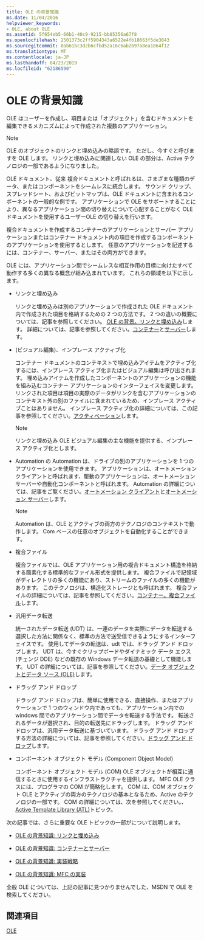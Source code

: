 ```yaml
---
title: OLE の背景知識
ms.date: 11/04/2016
helpviewer_keywords:
- OLE, about OLE
ms.assetid: 5f654eb5-66b1-40c9-9215-bb85356a67f8
ms.openlocfilehash: 2501373c2ff5904343a6522e4fb18663f5de3843
ms.sourcegitcommit: 0ab61bc3d2b6cfbd52a16c6ab2b97a8ea1864f12
ms.translationtype: MT
ms.contentlocale: ja-JP
ms.lasthandoff: 04/23/2019
ms.locfileid: "62186590"
---
```

# <a name="ole-background"></a>OLE の背景知識

OLE はユーザーを作成し、項目または「オブジェクト」を含むドキュメントを編集できるメカニズムによって作成された複数のアプリケーション。

> [!NOTE]
>  OLE のオブジェクトのリンクと埋め込みの略語です。 ただし、今すぐと呼びますを OLE します。 リンクと埋め込みに関連しない OLE の部分は、Active テクノロジの一部であるようになりました。

OLE ドキュメント、従来 複合ドキュメントと呼ばれるは、さまざまな種類のデータ、またはコンポーネントをシームレスに統合します。 サウンド クリップ、スプレッドシート、およびビットマップは、OLE ドキュメントに含まれるコンポーネントの一般的な例です。 アプリケーションで OLE をサポートすることにより、異なるアプリケーション間の切り替えについて心配することがなく OLE ドキュメントを使用するユーザーOLE の切り替えを行います。

複合ドキュメントを作成するコンテナーのアプリケーションとサーバー アプリケーションまたはコンテナー ドキュメント内の項目を作成するコンポーネントのアプリケーションを使用するとします。 任意のアプリケーションを記述するには、コンテナー、サーバー、またはその両方ができます。

OLE には、アプリケーション間でシームレスな相互作用の目標に向けたすべて動作する多くの異なる概念が組み込まれています。 これらの領域を以下に示します。

- リンクと埋め込み

   リンクと埋め込みは別のアプリケーションで作成された OLE ドキュメント内で作成された項目を格納するための 2 つの方法です。 2 つの違いの概要については、記事を参照してください。 [OLE の背景。リンクと埋め込み](../mfc/ole-background-linking-and-embedding.md)します。 詳細については、記事を参照してください。[コンテナー](../mfc/containers.md)と[サーバー](../mfc/servers.md)します。

- (ビジュアル編集)、インプレース アクティブ化

   コンテナー ドキュメントのコンテキストで埋め込みアイテムをアクティブ化するには、インプレース アクティブ化またはビジュアル編集は呼び出されます。 埋め込みアイテムを作成したコンポーネントのアプリケーションの機能を組み込むコンテナー アプリケーションのインターフェイスを変更します。 リンクされた項目は項目の実際のデータがリンクを含むアプリケーションのコンテキスト外の別のファイルに含まれているため、インプレース アクティブことはありません。 インプレース アクティブ化の詳細については、この記事を参照してください。[アクティベーション](../mfc/activation-cpp.md)します。

   > [!NOTE]
   > リンクと埋め込み OLE ビジュアル編集の主な機能を提供する、インプレース アクティブ化とします。

- Automation の Automation は、ドライブの別のアプリケーションを 1 つのアプリケーションを使用できます。 アプリケーションは、オートメーション クライアントと呼ばれます、駆動のアプリケーションは、オートメーション サーバーや自動化コンポーネントと呼ばれます。 Automation の詳細については、記事をご覧ください。[オートメーション クライアント](../mfc/automation-clients.md)と[オートメーション サーバー](../mfc/automation-servers.md)します。

   > [!NOTE]
   > Automation は、OLE とアクティブの両方のテクノロジのコンテキストで動作します。 Com ベースの任意のオブジェクトを自動化することができます。

- 複合ファイル

   複合ファイルでは、OLE アプリケーション用の複合ドキュメント構造を格納する簡素化する標準的なファイル形式を提供します。 複合ファイルで記憶域がディレクトリの多くの機能にあり、ストリームのファイルの多くの機能があります。 このテクノロジは、構造化ストレージとも呼ばれます。 複合ファイルの詳細については、記事を参照してください。[コンテナー。複合ファイル](../mfc/containers-compound-files.md)します。

- 汎用データ転送

   統一されたデータ転送 (UDT) は、一連のデータを実際にデータを転送する選択した方法に関係なく、標準の方法で送受信できるようにするインターフェイスです。 使用してデータの転送は、udt では、ドラッグ アンド ドロップします。 UDT は、今すぐクリップボードやダイナミック データ エクス (チェンジ DDE) などの既存の Windows データ転送の基礎として機能します。 UDT の詳細については、記事を参照してください。[データ オブジェクトとデータ ソース (OLE)](../mfc/data-objects-and-data-sources-ole.md)します。

- ドラッグ アンド ドロップ

   ドラッグ アンド ドロップは、簡単に使用できる、直接操作、またはアプリケーションで 1 つのウィンドウ内であっても、アプリケーション内での windows 間でのアプリケーション間でデータを転送する手法です。 転送されるデータが選択され、目的の転送先にドラッグします。 ドラッグ アンド ドロップは、汎用データ転送に基づいています。 ドラッグ アンド ドロップする方法の詳細については、記事を参照してください。[ドラッグ アンド ドロップ](../mfc/drag-and-drop-ole.md)します。

- コンポーネント オブジェクト モデル (Component Object Model)

   コンポーネント オブジェクト モデル (COM) OLE オブジェクトが相互に通信するときに使用するインフラストラクチャを提供します。 MFC OLE クラスには、プログラマの COM が簡略化します。 COM は、COM オブジェクト OLE とアクティブの両方のテクノロジの基本となるため、Active のテクノロジの一部です。 COM の詳細については、次を参照してください。、 [Active Template Library (ATL)](../atl/active-template-library-atl-concepts.md)トピック。

次の記事では、さらに重要な OLE トピックの一部がについて説明します。

- [OLE の背景知識: リンクと埋め込み](../mfc/ole-background-linking-and-embedding.md)

- [OLE の背景知識: コンテナーとサーバー](../mfc/ole-background-containers-and-servers.md)

- [OLE の背景知識: 実装戦略](../mfc/ole-background-implementation-strategies.md)

- [OLE の背景知識: MFC の実装](../mfc/ole-background-mfc-implementation.md)

全般 OLE については、上記の記事に見つかりませんでした、MSDN で OLE を検索してください。

## <a name="see-also"></a>関連項目

[OLE](../mfc/ole-in-mfc.md)

